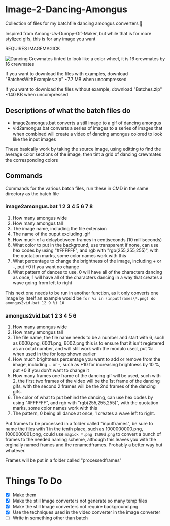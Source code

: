 # Image-2-Dancing-Amongus
Collection of files for my batchfile dancing amongus converters 📮

Inspired from Among-Us-Dumpy-Gif-Maker, but while that is for more stylized gifs, this is for any image you want 

REQUIRES IMAGEMAGICK


![Dancing Crewmates tinted to look like a color wheel, it is 16 crewmates by 16 crewmates](https://imgur.com/dkGSSFv.gif)

If you want to download the files with examples, download "BatchesWithExamples.zip" ~7.7 MB when uncompressed

If you want to download the files without example, download "Batches.zip" ~140 KB when uncompressed

## Descriptions of what the batch files do

- image2amongus.bat converts a still image to a gif of dancing amongus
- vid2amongus.bat converts a series of images to a series of images that when combined will create a video of dancing amongus colored to look like the input images

These basically work by taking the source image, using editting to find the average color sections of the image, then tint a grid of dancing crewmates the corresponding colors

## Commands

Commands for the various batch files, run these in CMD in the same directory as the batch file 

### image2amongus.bat 1 2 3 4 5 6 7 8

1. How many amongus wide
2. How many amongus tall
3. The image name, including the file extension
4. The name of the ouput excluding .gif
5. How much of a delaybetween frames in centiseconds (10 milliseconds)
6. What color to put in the background, use transparent if none, can use hex codes by using "#FFFFFF", and rgb with "rgb(255,255,255)", with the quotation marks, some color names work with this
7. What percentage to change the brightness of the image, including + or -, put +0 if you want no change
8. What pattern of dances to use, 0 will have all of the characters dancing as once, 1 will have all of the characters dancing in a way that creates a wave going from left to right



This next one needs to be run in another function, as it only converts one image by itself
an example would be
`
for %i in (inputframes\*.png) do amongus2vid.bat 12 9 %i 10
`

### amongus2vid.bat 1 2 3 4 5 6 

1. How many amongus wide
2. How many amongus tall
3. The file name, the file name needs to be a number and start with 6, such as 6000.png, 6001.png, 6002.png this is to ensure that it isn't registered as an octal number, and will still work with the modulo used, put %i when used in the for loop shown earlier
4. How much brightness percentage you want to add or remove from the image, including + or -, such as +10 for increasing brightness by 10 %, put +0 if you don't want to change it
5. How many frames one frame of the dancing gif will be used, such with 2, the first two frames of the video will be the 1st frame of the dancing gifs, with the second 2 frames will be the 2nd frames of the dancing gifs.
6. The color of what to put behind the dancing, can use hex codes by using "#FFFFFF", and rgb with "rgb(255,255,255)", with the quotation marks, some color names work with this 
7. The pattern, 0 being all dance at once, 1 creates a wave left to right.

Put frames to be processed in a folder called "inputframes", be sure to name the files with 1 in the tenth place, such as 1000000000.png, 1000000001.png, could use `magick *.png 1%09d.png` to convert a bunch of frames to the needed naming scheme, although this leaves you with the orginally named frames and the renamedframes. Probably a better way but whatever. 

Frames will be put in a folder called "processedframes"

# Things To Do 

- [x] Make them
- [x] Make the still Image converters not generate so many temp files
- [x] Make the still Image converters not require background.png
- [x] Use the techniques used in the video converter in the image converter
- [ ] Write in something other than batch
